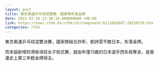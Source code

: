 ```yaml
---
layout: post
title: 東京奧運乒乓球混雙戰　國家隊失落金牌
date: 2021-07-26 22:38:10.000000000 +08:00
link: https://news.rthk.hk/rthk/ch/component/k2/1602687-20210726.htm
categories: rthk
---
```


東京奧運乒乓球混雙決賽，國家隊組合許昕、劉詩雯不敵日本，失落金牌。

而本屆新增的滑板項目女子街式賽，就由年僅13歲的日本選手西矢椛奪金，是奧運史上第三年輕金牌得主。
